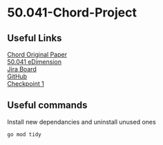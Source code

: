 # 50.041-Chord-Project

## Useful Links
[Chord Original Paper](https://pdos.csail.mit.edu/papers/chord:sigcomm01/chord_sigcomm.pdf)  
[50.041 eDimension](https://edimension.sutd.edu.sg/webapps/blackboard/content/listContent.jsp?course_id=_4766_1&content_id=_163052_1)  
[Jira Board](https://csheiden.atlassian.net/jira/software/projects/TC/boards/2)  
[GitHub](https://github.com/jmfan2002/50.041-Chord-Project)  
[Checkpoint 1](https://docs.google.com/document/d/1egYjJqHyvjDxoG8iJARUEBRDdLf52-gz4wCM5NolD2c/edit)

## Useful commands
Install new dependancies and uninstall unused ones
```Bash
go mod tidy
```